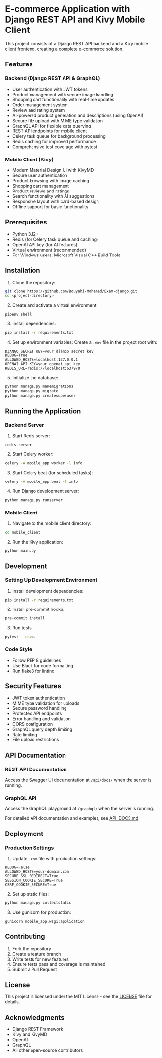 # E-commerce Application with Django REST API and Kivy Mobile Client

This project consists of a Django REST API backend and a Kivy mobile client frontend, creating a complete e-commerce solution.

## Features

### Backend (Django REST API & GraphQL)
- User authentication with JWT tokens
- Product management with secure image handling
- Shopping cart functionality with real-time updates
- Order management system
- Review and rating system
- AI-powered product generation and descriptions (using OpenAI)
- Secure file upload with MIME type validation
- GraphQL API for flexible data querying
- REST API endpoints for mobile client
- Celery task queue for background processing
- Redis caching for improved performance
- Comprehensive test coverage with pytest

### Mobile Client (Kivy)
- Modern Material Design UI with KivyMD
- Secure user authentication
- Product browsing with image caching
- Shopping cart management
- Product reviews and ratings
- Search functionality with AI suggestions
- Responsive layout with card-based design
- Offline support for basic functionality

## Prerequisites

- Python 3.12+
- Redis (for Celery task queue and caching)
- OpenAI API key (for AI features)
- Virtual environment (recommended)
- For Windows users: Microsoft Visual C++ Build Tools

## Installation

1. Clone the repository:
```bash
git clone https://github.com/Bouyahi-Mohamed/Exam-django.git
cd <project-directory>
```

2. Create and activate a virtual environment:
```bash
pipenv shell
```

3. Install dependencies:
```bash
pip install -r requirements.txt
```

4. Set up environment variables:
Create a `.env` file in the project root with:
```env
DJANGO_SECRET_KEY=your_django_secret_key
DEBUG=True
ALLOWED_HOSTS=localhost,127.0.0.1
OPENAI_API_KEY=your_openai_api_key
REDIS_URL=redis://localhost:6379/0
```

5. Initialize the database:
```bash
python manage.py makemigrations
python manage.py migrate
python manage.py createsuperuser
```

## Running the Application

### Backend Server

1. Start Redis server:
```bash
redis-server
```

2. Start Celery worker:
```bash
celery -A mobile_app worker -l info
```

3. Start Celery beat (for scheduled tasks):
```bash
celery -A mobile_app beat -l info
```

4. Run Django development server:
```bash
python manage.py runserver
```

### Mobile Client

1. Navigate to the mobile client directory:
```bash
cd mobile_client
```

2. Run the Kivy application:
```bash
python main.py
```

## Development

### Setting Up Development Environment

1. Install development dependencies:
```bash
pip install -r requirements.txt
```

2. Install pre-commit hooks:
```bash
pre-commit install
```

3. Run tests:
```bash
pytest --cov=.
```

### Code Style

- Follow PEP 8 guidelines
- Use Black for code formatting
- Run flake8 for linting

## Security Features

- JWT token authentication
- MIME type validation for uploads
- Secure password handling
- Protected API endpoints
- Error handling and validation
- CORS configuration
- GraphQL query depth limiting
- Rate limiting
- File upload restrictions

## API Documentation

### REST API Documentation
Access the Swagger UI documentation at `/api/docs/` when the server is running.

### GraphQL API
Access the GraphQL playground at `/graphql/` when the server is running.

For detailed API documentation and examples, see [API_DOCS.md](API_DOCS.md)

## Deployment

### Production Settings

1. Update `.env` file with production settings:
```env
DEBUG=False
ALLOWED_HOSTS=your-domain.com
SECURE_SSL_REDIRECT=True
SESSION_COOKIE_SECURE=True
CSRF_COOKIE_SECURE=True
```

2. Set up static files:
```bash
python manage.py collectstatic
```

3. Use gunicorn for production:
```bash
gunicorn mobile_app.wsgi:application
```

## Contributing

1. Fork the repository
2. Create a feature branch
3. Write tests for new features
4. Ensure tests pass and coverage is maintained
5. Submit a Pull Request

## License

This project is licensed under the MIT License - see the [LICENSE](LICENSE) file for details.

## Acknowledgments

- Django REST Framework
- Kivy and KivyMD
- OpenAI
- GraphQL
- All other open-source contributors 